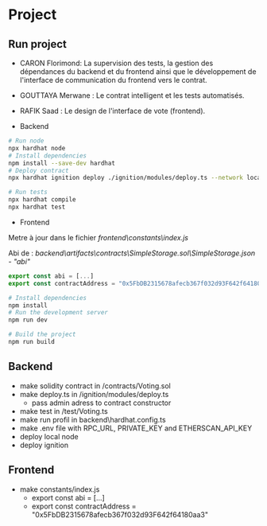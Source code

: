 # Project

## Run project
- CARON Florimond: La supervision des tests, la gestion des dépendances du backend et du frontend ainsi que le développement de l'interface de communication du frontend vers le contrat.
- GOUTTAYA Merwane : Le contrat intelligent et les tests automatisés. 
- RAFIK Saad : Le design de l'interface de vote (frontend).
  
- Backend

```bash
# Run node
npx hardhat node
# Install dependencies
npm install --save-dev hardhat
# Deploy contract
npx hardhat ignition deploy ./ignition/modules/deploy.ts --network localhost

# Run tests
npx hardhat compile
npx hardhat test
```

- Frontend

Metre à jour dans le fichier *frontend\constants\index.js*

Abi de : *backend\artifacts\contracts\SimpleStorage.sol\SimpleStorage.json - "abi"*

```js
export const abi = [...]
export const contractAddress = "0x5FbDB2315678afecb367f032d93F642f64180aa3"
```

```bash
# Install dependencies
npm install
# Run the development server
npm run dev

# Build the project
npm run build
```

## Backend

- make solidity contract in /contracts/Voting.sol
- make deploy.ts in /ignition/modules/deploy.ts
    - pass admin adress to contract constructor
- make test in /test/Voting.ts
- make run profil in backend\hardhat.config.ts
- make .env file with RPC_URL, PRIVATE_KEY and ETHERSCAN_API_KEY
- deploy local node
- deploy ignition



## Frontend

- make constants/index.js
    - export const abi = [...]
    - export const contractAddress = "0x5FbDB2315678afecb367f032d93F642f64180aa3"

